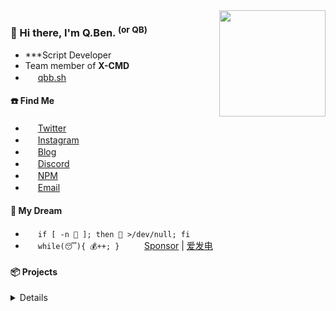 <img align="right" src="https://github-readme-stats.vercel.app/api?username=zhengqbbb&show_icons=true&theme=github_dark&count_private=true&hide_border=true" height="170">

### 👋 Hi there, I'm Q.Ben. <sup>(or QB)</sup>

- ***Script Developer
- Team member of <b>X-CMD</b>
- <img src="https://cdn.jsdelivr.net/gh/Zhengqbbb/Zhengqbbb@v1.0.0/icons/logo-gray.svg" style="height: 1rem">  [qbb.sh](http://qbb.sh/)

#### ☎️ Find Me

- <img src="https://cdn.jsdelivr.net/gh/Zhengqbbb/Zhengqbbb@v1.0.0/icons/twitter.svg" style="height: 1rem"> [Twitter](https://twitter.com/zhengqbbb)
- <img src="https://cdn.jsdelivr.net/gh/Zhengqbbb/Zhengqbbb@v1.0.0/icons/instagram.svg" style="height: 1rem"> [Instagram](https://www.instagram.com/qbqiubin/)
- <img src="https://cdn.jsdelivr.net/gh/Zhengqbbb/Zhengqbbb@v1.0.0/icons/article.svg" style="height: 1rem"> [Blog](https://www.qbb.sh/posts)
- <img src="https://cdn.jsdelivr.net/gh/Zhengqbbb/Zhengqbbb@v1.0.0/icons/discord.svg" style="height: 1rem"> [Discord](https://discord.com/users/902369403818094593)
- <img src="https://cdn.jsdelivr.net/gh/Zhengqbbb/Zhengqbbb@v1.0.0/icons/npm.svg" style="height: 1rem"> [NPM](https://www.npmjs.com/~qbb.sh)
- <img src="https://cdn.jsdelivr.net/gh/Zhengqbbb/Zhengqbbb@v1.0.0/icons/email.svg" style="height: 1rem"> [Email](mailto:zhengqbbb@gmail.com)

#### 💭 My Dream

- <img src="https://cdn.jsdelivr.net/gh/Zhengqbbb/Zhengqbbb@v1.0.0/icons/terminal.svg" style="height: 1rem"> `if [ -n 🤯 ]; then 🤯 >/dev/null; fi`        
- <img src="https://cdn.jsdelivr.net/gh/Zhengqbbb/Zhengqbbb@v1.0.0/icons/node.svg" style="height: 1rem"> `while(😴){ 💰++; }` &nbsp;&nbsp;&nbsp; <img src="https://cdn.jsdelivr.net/gh/Zhengqbbb/Zhengqbbb@v1.0.0/icons/sponsor.svg" style="height: 1rem"> [Sponsor](https://github.com/sponsors/Zhengqbbb) | [爱发电](https://afdian.net/a/qbbsh)

#### 📦️ Projects

<details>

#### Personal Open Source Repo

<table #personal>
  <thead>
    <th width=50%>Name</th>
    <th width=50%>Description</th>
  </thead>
  <tr>
    <td><a href="https://github.com/Zhengqbbb/cz-git/tree/main/packages/cz-git">cz-git</a></td>
    <td>
      🔩 A more engineered, lightweight, customizable, standard output format <b>Commitizen Adapter</b>
    </td>
  </tr>
  <tr>
    <td><a href="https://github.com/Zhengqbbb/cz-git/tree/main/packages/cli">czg</a></td>
    <td>
      📤 Interactive <b>CLI</b> that generate standardized commit messages
    </td>
  </tr>
  <tr>
    <td><a href="https://github.com/Zhengqbbb/x-satori">x-satori</a></td>
    <td>
      🌠 use Vue file to generate Open Graph SVG or PNG by satori<br><br>
      The image can be generated by running ESM script or CLI.
    </td>
  </tr>
  <tr>
    <td><a href="https://github.com/Zhengqbbb/qb-coin">qb-coin</a></td>
    <td>
      🪙 Terminal CLI that can watch your BSC coins price in the terminal. And manage your BSC coins list.
    </td>
  </tr>
  <tr>
    <td><a href="https://github.com/Zhengqbbb/vitesse-qb-vscode-theme">vitesse-qb-vscode-theme</a></td>
    <td>
      🏕 Color schemes change of fork Vitesse VSCode theme
    </td>
  </tr>
  <tr>
    <td><a href="https://github.com/Zhengqbbb/vuepress-plugin/tree/main/packages/plugin-clipboard">vuepress-plugin-clipboard</a></td>
    <td>
      🔘 A Vuepress v2 plugin to generate <b>code copy button</b> | code clipboard
    </td>
  </tr>
  <tr>
    <td><a href="https://github.com/Zhengqbbb/vuepress-plugin/tree/main/packages/plugin-china-search-console">vuepress-plugin-china-search-console</a></td>
    <td>
      🌐 A Vuepress v2 plugin to enhance vuepress page search SEO For the China <b>search console</b>
    </td>
  </tr>
</table>

#### As Contributors For Open Source Repo

<table #contributor>
  <thead>
    <th>Name</th>
    <th>Description</th>
  </thead>
  <tr>
    <td><a href="https://github.com/Renovamen/vuepress-theme-gungnir">vuepress-theme-gungnir</a></td>
    <td>
      🐱 A blog theme for VuePress 2.0
    </td>
  </tr>
</table>

</details>

